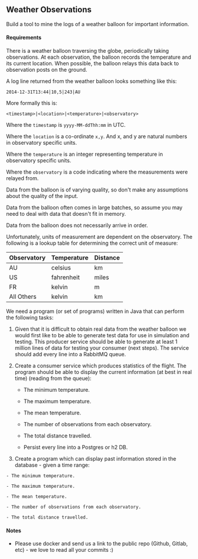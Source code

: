 Weather Observations
--------------------

Build a tool to mine the logs of a weather balloon for important
information.

#### Requirements

There is a weather balloon traversing the globe, periodically taking
observations. At each observation, the balloon records the temperature
and its current location. When possible, the balloon relays this data
back to observation posts on the ground.

A log line returned from the weather balloon looks something like this:

```
2014-12-31T13:44|10,5|243|AU
```

More formally this is:

```
<timestamp>|<location>|<temperature>|<observatory>
```

Where the `timestamp` is `yyyy-MM-ddThh:mm` in UTC.

Where the `location` is a co-ordinate `x,y`. And x, and y are natural numbers in observatory specific units.

Where the `temperature` is an integer representing temperature in observatory specific units.

Where the `observatory` is a code indicating where the measurements were relayed from.

Data from the balloon is of varying quality, so don't make any
assumptions about the quality of the input.

Data from the balloon often comes in large batches, so assume you may
need to deal with data that doesn't fit in memory.

Data from the balloon does not necessarily arrive in order.

Unfortunately, units of measurement are dependent on the
observatory. The following is a lookup table for determining the
correct unit of measure:

| Observatory | Temperature | Distance |
| ----------- | ----------- | -------- |
| AU          | celsius     | km       |
| US          | fahrenheit  | miles    |
| FR          | kelvin      | m        |
| All Others  | kelvin      | km       |

We need a program (or set of programs) written in Java that can perform the following
tasks:

 1. Given that it is difficult to obtain real data from the weather
    balloon we would first like to be able to generate test data for use in simulation and
    testing. This producer service should be able to generate at least 1 million
    lines of data for testing your consumer (next steps). The service should add every line into a RabbitMQ queue.

 2. Create a consumer service which produces statistics of the flight. The program should be able to display the current information (at best in real time) (reading from the queue):

    - The minimum temperature.

    - The maximum temperature.

    - The mean temperature.

    - The number of observations from each observatory.

    - The total distance travelled.
    
    - Persist every line into a Postgres or h2 DB.
    
  3. Create a program which can display past information stored in the database - given a time range:
  
    - The minimum temperature.

    - The maximum temperature.

    - The mean temperature.

    - The number of observations from each observatory.

    - The total distance travelled.
   
#### Notes

* Please use docker and send us a link to the public repo (Github, Gitlab, etc) - we love to read all your commits :)

